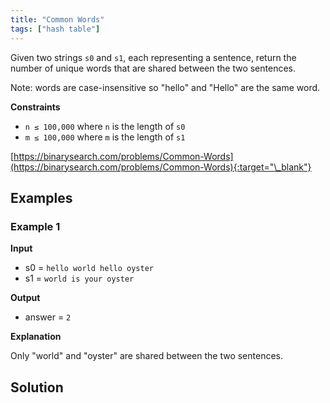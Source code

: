 ```yaml
---
title: "Common Words"
tags: ["hash table"]
---
```


Given two strings `s0` and `s1`, each representing a sentence, return the number of unique words that are shared between the two sentences.

Note: words are case-insensitive so "hello" and "Hello" are the same word.

**Constraints**

- `n ≤ 100,000` where `n` is the length of `s0`
- `m ≤ 100,000` where `m` is the length of `s1`

[https://binarysearch.com/problems/Common-Words](https://binarysearch.com/problems/Common-Words){:target="\_blank"}

## Examples

### Example 1

**Input**

- s0 = `hello world hello oyster`
- s1 = `world is your oyster`

**Output**

- answer = `2`

**Explanation**

Only "world" and "oyster" are shared between the two sentences.

## Solution

<script src="https://gist.github.com/yaeba/16da7be5123724fcf6eccc25581cef5a.js?file=Common-Words.py"></script>
